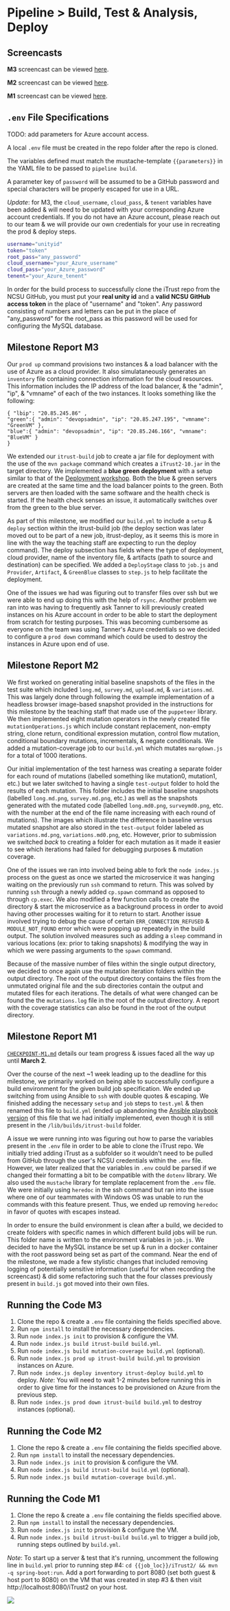 # Pipeline > Build, Test & Analysis, Deploy
## Screencasts
**M3** screencast can be viewed [here](update_this_link).

**M2** screencast can be viewed [here](https://drive.google.com/file/d/1W9nbQ9ne_URjutOwgRIg5QyTh2OmraXx/view?usp=sharing).

**M1** screencast can be viewed [here](https://drive.google.com/file/d/1aFCotNPFiHQq-daBrSUp6U9fjBSPcWk4/view?usp=sharing).

## `.env` File Specifications
TODO: add parameters for Azure account access.

A local `.env` file must be created in the repo folder after the repo is cloned. 

The variables defined must match the mustache-template `{{parameters}}` in the YAML file to be passed to `pipeline build`.

A parameter key of `password` will be assumed to be a GitHub password and special characters will be properly escaped for 
use in a URL. 

*Update*: for M3, the `cloud_username`, `cloud_pass`, & `tenent` variables have been added & will need to be updated with your corresponding Azure account credentials. If you do not have an Azure account, please reach out to our team & we will provide our own credentials for your use in recreating the prod & deploy steps.

```bash
username="unityid"
token="token"
root_pass="any_password"
cloud_username="your_Azure_username"
cloud_pass="your_Azure_password"
tenent="your_Azure_tenent"
```

In order for the build process to successfully clone the iTrust repo from the 
NCSU GitHub, you must put your **real unity id** and a **valid NCSU GitHub access token** 
in the place of "username" and "token". Any password consisting of numbers and 
letters can be put in the place of "any_password" for the root_pass as this 
password will be used for configuring the MySQL database.

## Milestone Report M3
Our `prod up` command provisions two instances & a load balancer with the use of Azure as a cloud provider. It also simulataneously generates an `inventory` file containing connection information for the cloud resources. This information includes the IP address of the load balancer, & the "admin", "ip", & "vmname" of each of the two instances. It looks something like the following:

```
{ "lbip": "20.85.245.86" ,
"green":{ "admin": "devopsadmin", "ip": "20.85.247.195", "vmname": "GreenVM" },
"blue":{ "admin": "devopsadmin", "ip": "20.85.246.166", "vmname": "BlueVM" }
}
```

We extended our `itrust-build` job to create a jar file for deployment with the use of the `mvn package` command which creates a `iTrust2-10.jar` in the target directory. We implemented a **blue green deployment** with a setup similar to that of the [Deployment workshop](https://github.com/CSC-DevOps/Deployment). Both the blue & green servers are created at the same time and the load balancer points to the green. Both servers are then loaded with the same software and the health check is started. If the health check senses an issue, it automatically switches over from the green to the blue server.

As part of this milestone, we modified our `build.yml` to include a `setup` & `deploy` section within the itrust-build job (the deploy section was later moved out to be part of a new job, itrust-deploy, as it seems this is more in line with the way the teaching staff are expecting to run the deploy command). The deploy subsection has fields where the type of deployment, cloud provider, name of the inventory file, & artifacts (path to source and destination) can be specified. We added a `DeployStage` class to `job.js` and `Provider`, `Artifact`, & `GreenBlue` classes to `step.js` to help facilitate the deployment.

One of the issues we had was figuring out to transfer files over ssh but we were able to end up doing this with the help of `rsync`. Another problem we ran into was having to frequently ask Tanner to kill previously created instances on his Azure account in order to be able to start the deployment from scratch for testing purposes. This was becoming cumbersome as everyone on the team was using Tanner's Azure credentials so we decided to configure a `prod down` command which could be used to destroy the instances in Azure upon end of use.

## Milestone Report M2
We first worked on generating initial baseline snapshots of the files in the test suite which included `long.md`, `survey.md`, `upload.md`, & `variations.md`. This was largely done through following the example implementation of a headless browser image-based snapshot provided in the instructions for this milestone by the teaching staff that made use of the `puppeteer` library. We then implemented eight mutation operators in the newly created file `mutationOperations.js` which include constant replacement, non-empty string, clone return, conditional expression mutation, control flow mutation, conditional boundary mutations, incrementals, & negate conditionals. We added a mutation-coverage job to our `build.yml` which mutates `marqdown.js` for a total of 1000 iterations.

Our initial implementation of the test harness was creating a separate folder for each round of mutations (labelled something like mutation0, mutation1, etc.) but we later switched to having a single `test-output` folder to hold the results of each mutation. This folder includes the initial baseline snapshots (labelled `long.md.png`, `survey.md.png`, etc.) as well as the snapshots generated with the mutated code (labelled `long.md0.png`, `surveymd0.png`, etc. with the number at the end of the file name increasing with each round of mutations). The images which illustrate the difference in baseline versus mutated snapshot are also stored in the `test-output` folder labeled as `variations.md.png`, `variations.md0.png`, etc. However, prior to submission we switched *back* to creating a folder for each mutation as it made it easier to see which iterations had failed for debugging purposes & mutation coverage.

One of the issues we ran into involved being able to fork the `node index.js` process on the guest as once we started the microservice it was hanging waiting on the previously run `ssh` command to return. This was solved by running `ssh` through a newly added `cp.spawn` command as opposed to through `cp.exec`. We also modified a few function calls to create the directory & start the microservice as a background process in order to avoid having other processes waiting for it to return to start. Another issue involved trying to debug the cause of certain `ERR_CONNECTION_REFUSED` & `MODULE_NOT_FOUND` error which were popping up repeatedly in the build output. The solution involved measures such as adding a `sleep` command in various locations (ex: prior to taking snapshots) & modifying the way in which we were passing arguments to the `spawn` command.

Because of the massive number of files within the single output directory, we decided to once again use the mutation iteration folders within the output directory. The root of the output directory contains the files from the unmutated original file and the sub directories contain the output and mutated files for each iterations. The details of what were changed can be found the the `mutations.log` file in the root of the output directory. A report with the coverage statistics can also be found in the root of the output directory. 

## Milestone Report M1
[`CHECKPOINT-M1.md`](https://github.ncsu.edu/CSC-DevOps-S22/DEVOPS-10/blob/main/CHECKPOINT-M1.md) details our team progress & issues faced all the way up until **March 2**.

Over the course of the next ~1 week leading up to the deadline for this milestone, we primarily worked on being able to successfully configure a build environment for the given build job specification. We ended up switching from using Ansible to `ssh` with double quotes & escaping. We finished adding the necessary `setup` and `job` steps to `test.yml` & then renamed this file to `build.yml` (ended up abandoning the [Ansible playbook version](https://github.ncsu.edu/CSC-DevOps-S22/DEVOPS-10/blob/main/lib/builds/itrust-build/build-ansible.yml) of this file that we had initially implemented, even though it is still present in the `/lib/builds/itrust-build` folder.

A issue we were running into was figuring out how to parse the variables present in the `.env` file in order to be able to clone the iTrust repo. We initially tried adding iTrust as a subfolder so it wouldn't need to be pulled from GitHub through the user's NCSU credentials within the `.env` file. However, we later realized that the variables in `.env` could be parsed if we changed their formatting a bit to be compatible with the `dotenv` library. We also used the `mustache` library for template replacement from the `.env` file. We were initially using `heredoc` in the ssh command but ran into the issue where one of our teammates with Windows OS was unable to run the commands with this feature present. Thus, we ended up removing `heredoc` in favor of quotes with escapes instead.

In order to ensure the build environment is clean after a build, we decided to create folders with specific names in which different build jobs will be run. This folder name is written to the environment variables in `job.js`. We decided to have the MySQL instance be set up & run in a docker container with the root password being set as part of the command. Near the end of the milestone, we made a few stylistic changes that included removing logging of potentially sensitive information (useful for when recording the screencast) & did some refactoring such that the four classes previously present in `build.js` got moved into their own files.

## Running the Code M3
1. Clone the repo & create a `.env` file containing the fields specified above.
2. Run `npm install` to install the necessary dependencies.
3. Run `node index.js init` to provision & configure the VM.
4. Run `node index.js build itrust-build build.yml`.
5. Run `node index.js build mutation-coverage build.yml` (optional).
6. Run `node index.js prod up itrust-build build.yml` to provision instances on Azure.
7. Run `node index.js deploy inventory itrust-deploy build.yml` to deploy. *Note*: You will need to wait 1-2 minutes before running this in order to give time for the instances to be provisioned on Azure from the previous step.
8. Run `node index.js prod down itrust-build build.yml` to destroy instances (optional).

## Running the Code M2
1. Clone the repo & create a `.env` file containing the fields specified above.
2. Run `npm install` to install the necessary dependencies.
3. Run `node index.js init` to provision & configure the VM.
4. Run `node index.js build itrust-build build.yml` (optional).
5. Run `node index.js build mutation-coverage build.yml`.

## Running the Code M1
1. Clone the repo & create a `.env` file containing the fields specified above.
2. Run `npm install` to install the necessary dependencies.
3. Run `node index.js init` to provision & configure the VM.
4. Run `node index.js build itrust-build build.yml` to trigger a build job, running steps outlined by `build.yml`.

*Note*: To start up a server & test that it's running, uncomment the following line in `build.yml` prior to running step #4: `cd {{job_loc}}/iTrust2/ && mvn -q spring-boot:run`. Add a port forwarding to port 8080 (set both guest & host port to 8080) on the VM that was created in step #3 & then visit http://localhost:8080/iTrust2 on your host.

<img src="https://github.ncsu.edu/CSC-DevOps-S22/DEVOPS-10/blob/main/img/iTrustBuild.png">
